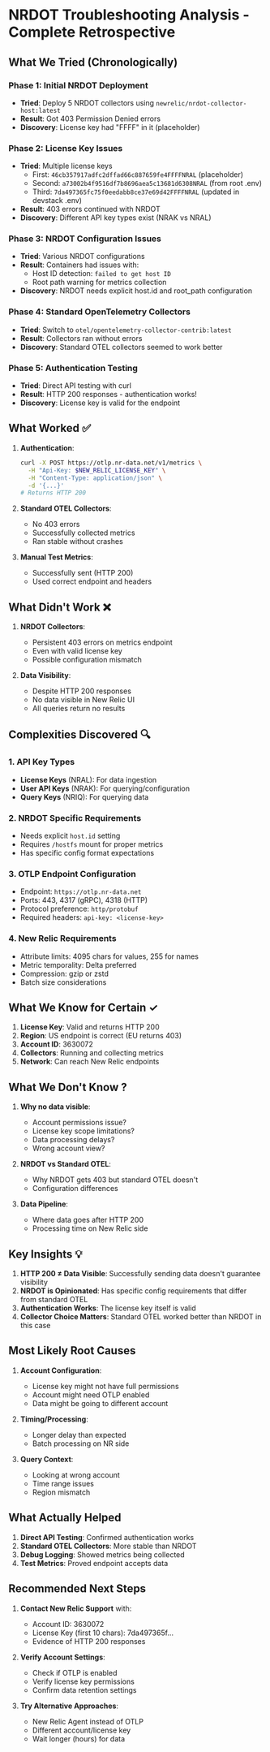 # NRDOT Troubleshooting Analysis - Complete Retrospective

## What We Tried (Chronologically)

### Phase 1: Initial NRDOT Deployment
- **Tried**: Deploy 5 NRDOT collectors using `newrelic/nrdot-collector-host:latest`
- **Result**: Got 403 Permission Denied errors
- **Discovery**: License key had "FFFF" in it (placeholder)

### Phase 2: License Key Issues
- **Tried**: Multiple license keys
  - First: `46cb357917adfc2dffad66c887659fe4FFFFNRAL` (placeholder)
  - Second: `a73002b4f9516df7b8696aea5c13681d6308NRAL` (from root .env)
  - Third: `7da497365fc75f0eedabb8ce37e69d42FFFFNRAL` (updated in devstack .env)
- **Result**: 403 errors continued with NRDOT
- **Discovery**: Different API key types exist (NRAK vs NRAL)

### Phase 3: NRDOT Configuration Issues
- **Tried**: Various NRDOT configurations
- **Result**: Containers had issues with:
  - Host ID detection: `failed to get host ID`
  - Root path warning for metrics collection
- **Discovery**: NRDOT needs explicit host.id and root_path configuration

### Phase 4: Standard OpenTelemetry Collectors
- **Tried**: Switch to `otel/opentelemetry-collector-contrib:latest`
- **Result**: Collectors ran without errors
- **Discovery**: Standard OTEL collectors seemed to work better

### Phase 5: Authentication Testing
- **Tried**: Direct API testing with curl
- **Result**: HTTP 200 responses - authentication works!
- **Discovery**: License key is valid for the endpoint

## What Worked ✅

1. **Authentication**:
   ```bash
   curl -X POST https://otlp.nr-data.net/v1/metrics \
     -H "Api-Key: $NEW_RELIC_LICENSE_KEY" \
     -H "Content-Type: application/json" \
     -d '{...}'
   # Returns HTTP 200
   ```

2. **Standard OTEL Collectors**:
   - No 403 errors
   - Successfully collected metrics
   - Ran stable without crashes

3. **Manual Test Metrics**:
   - Successfully sent (HTTP 200)
   - Used correct endpoint and headers

## What Didn't Work ❌

1. **NRDOT Collectors**:
   - Persistent 403 errors on metrics endpoint
   - Even with valid license key
   - Possible configuration mismatch

2. **Data Visibility**:
   - Despite HTTP 200 responses
   - No data visible in New Relic UI
   - All queries return no results

## Complexities Discovered 🔍

### 1. API Key Types
- **License Keys** (NRAL): For data ingestion
- **User API Keys** (NRAK): For querying/configuration
- **Query Keys** (NRIQ): For querying data

### 2. NRDOT Specific Requirements
- Needs explicit `host.id` setting
- Requires `/hostfs` mount for proper metrics
- Has specific config format expectations

### 3. OTLP Endpoint Configuration
- Endpoint: `https://otlp.nr-data.net`
- Ports: 443, 4317 (gRPC), 4318 (HTTP)
- Protocol preference: `http/protobuf`
- Required headers: `api-key: <license-key>`

### 4. New Relic Requirements
- Attribute limits: 4095 chars for values, 255 for names
- Metric temporality: Delta preferred
- Compression: gzip or zstd
- Batch size considerations

## What We Know for Certain ✓

1. **License Key**: Valid and returns HTTP 200
2. **Region**: US endpoint is correct (EU returns 403)
3. **Account ID**: 3630072
4. **Collectors**: Running and collecting metrics
5. **Network**: Can reach New Relic endpoints

## What We Don't Know ?

1. **Why no data visible**:
   - Account permissions issue?
   - License key scope limitations?
   - Data processing delays?
   - Wrong account view?

2. **NRDOT vs Standard OTEL**:
   - Why NRDOT gets 403 but standard OTEL doesn't
   - Configuration differences

3. **Data Pipeline**:
   - Where data goes after HTTP 200
   - Processing time on New Relic side

## Key Insights 💡

1. **HTTP 200 ≠ Data Visible**: Successfully sending data doesn't guarantee visibility
2. **NRDOT is Opinionated**: Has specific config requirements that differ from standard OTEL
3. **Authentication Works**: The license key itself is valid
4. **Collector Choice Matters**: Standard OTEL worked better than NRDOT in this case

## Most Likely Root Causes

1. **Account Configuration**:
   - License key might not have full permissions
   - Account might need OTLP enabled
   - Data might be going to different account

2. **Timing/Processing**:
   - Longer delay than expected
   - Batch processing on NR side

3. **Query Context**:
   - Looking at wrong account
   - Time range issues
   - Region mismatch

## What Actually Helped

1. **Direct API Testing**: Confirmed authentication works
2. **Standard OTEL Collectors**: More stable than NRDOT
3. **Debug Logging**: Showed metrics being collected
4. **Test Metrics**: Proved endpoint accepts data

## Recommended Next Steps

1. **Contact New Relic Support** with:
   - Account ID: 3630072
   - License Key (first 10 chars): 7da497365f...
   - Evidence of HTTP 200 responses
   
2. **Verify Account Settings**:
   - Check if OTLP is enabled
   - Verify license key permissions
   - Confirm data retention settings

3. **Try Alternative Approaches**:
   - New Relic Agent instead of OTLP
   - Different account/license key
   - Wait longer (hours) for data